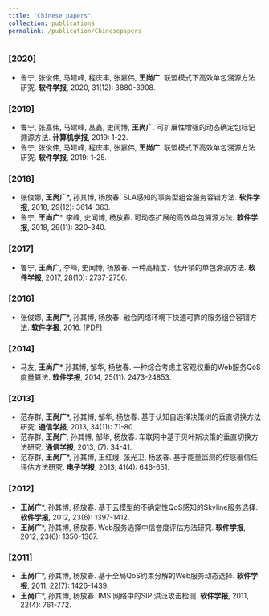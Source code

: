 ```yaml
---
title: "Chinese papers"
collection: publications
permalink: /publication/Chinesepapers
---
```


### [2020]

- 鲁宁, 张俊伟, 马建峰, 程庆丰, 张嘉伟, **王尚广**. 联盟模式下高效单包溯源方法研究. **软件学报**, 2020, 31(12): 3880-3908.

### [2019]

- 鲁宁, 张嘉伟, 马建峰, 丛鑫, 史闻博, **王尚广**. 可扩展性增强的动态确定包标记溯源方法. **计算机学报**, 2019: 1-22.
- 鲁宁, 张俊伟, 马建峰, 程庆丰, 张嘉伟, **王尚广**. 联盟模式下高效单包溯源方法研究. **软件学报**, 2019: 1-25.

### [2018]

- 张俊娜, **王尚广***, 孙其博, 杨放春. SLA感知的事务型组合服务容错方法. **软件学报**, 2018, 29(12): 3614-363.
- 鲁宁, **王尚广***, 李峰, 史闻博, 杨放春. 可动态扩展的高效单包溯源方法. **软件学报**, 2018, 29(11): 320-340.

### [2017]

- 鲁宁, **王尚广**, 李峰, 史闻博, 杨放春. 一种高精度、低开销的单包溯源方法. **软件学报**, 2017, 28(10): 2737-2756.

### [2016]

- 张俊娜, **王尚广***, 孙其博, 杨放春. 融合网络环境下快速可靠的服务组合容错方法. **软件学报**, 2016. [[PDF](http://www.jos.org.cn/ch/reader/create_pdf.aspx?file_no=5051&journal_id=jos)]

### [2014]

- 马友, **王尚广*** 孙其博, 邹华, 杨放春. 一种综合考虑主客观权重的Web服务QoS度量算法. **软件学报**, 2014, 25(11): 2473-24853.

### [2013]

- 范存群, **王尚广***, 孙其博, 邹华, 杨放春. 基于认知自选择决策树的垂直切换方法研究. **通信学报**, 2013, 34(11): 71-80.
- 范存群, **王尚广**, 孙其博, 邹华, 杨放春. 车联网中基于贝叶斯决策的垂直切换方法研究. **通信学报**, 2013, (7): 34-41.
- 范存群, **王尚广***, 孙其博, 王红熳, 张光卫, 杨放春. 基于能量监测的传感器信任评估方法研究. **电子学报**, 2013, 41(4): 646-651.

### [2012]

- **王尚广***, 孙其博, 杨放春. 基于云模型的不确定性QoS感知的Skyline服务选择. **软件学报**, 2012, 23(6): 1397-1412.
- **王尚广***, 孙其博, 杨放春. Web服务选择中信誉度评估方法研究. **软件学报**, 2012, 23(6): 1350-1367.

### [2011]

- **王尚广***, 孙其博, 杨放春. 基于全局QoS约束分解的Web服务动态选择. **软件学报**, 2011, 22(7): 1426-1439.
- **王尚广***, 孙其博, 杨放春. IMS 网络中的SIP 洪泛攻击检测. **软件学报**, 2011, 22(4): 761-772.
